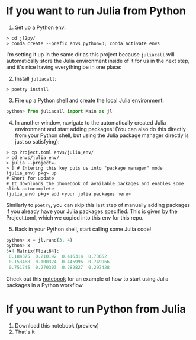 # If you want to run Julia from Python
1. Set up a Python env:

```shell
> cd jl2py/
> conda create --prefix envs python=3; conda activate envs
```

I'm setting it up in the same dir as this project because `juliacall` will automatically store the Julia environment
inside of it for us in the next step, and it's nice having everything be in one place:

2. Install `juliacall`:
```shell
> poetry install
```

3. Fire up a Python shell and create the local Julia environment:
```python
python> from juliacall import Main as jl
```

4. In another window, navigate to the automatically created Julia environment and start adding packages! (You can also
   do this directly from your Python shell, but using the Julia package manager directly is just so satisfying):

```shell
> cp Project.toml envs/julia_env/
> cd envs/julia_env/
> julia --project=.
> ] # Entering this key puts us into "package manager" mode
(julia_env) pkg> up
# Short for update
# It downloads the phonebook of available packages and enables some slick autocomplete
(julia_env) pkg> add <your julia packages here>
```

Similarly to `poetry`, you can skip this last step of manually adding packages if you already have your Julia packages
specified. This is given by the Project.toml, which we copied into this env for this repo.

5. Back in your Python shell, start calling some Julia code!
```python
python> x = jl.rand(3, 4)
python> x
3×4 Matrix{Float64}:
 0.184375  0.210192  0.416314  0.73652
 0.153468  0.100324  0.445996  0.749966
 0.751745  0.270303  0.282827  0.297428
```

Check out this
[notebook](https://nbviewer.org/github/icweaver/juliacall_example/blob/main/jl2py/notebook.ipynb?flush_cache=true) for an
example of how to start using Julia packages in a Python workflow.

# If you want to run Python from Julia
1. Download this notebook (preview)
2. That's it
